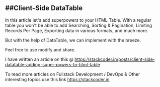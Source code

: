 ##Client-Side DataTable
-------------------

In this article let's add superpowers to your HTML Table. With a regular table you won't be able to add Searching, Sorting & Pagination, Limiting Records Per Page, Exporting data in various formats, and much more.

But with the help of DataTable, we can implement with the breeze.

Feel free to use modify and share.

I have written an article on this @ https://stackcoder.in/posts/client-side-datatable-adding-super-powers-to-html-table

To read more articles on Fullstack Development / DevOps & Other interesting topics use this link https://stackcoder.in